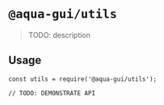 # `@aqua-gui/utils`

> TODO: description

## Usage

```
const utils = require('@aqua-gui/utils');

// TODO: DEMONSTRATE API
```
